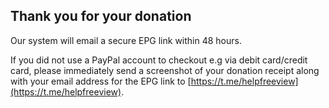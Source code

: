 ## Thank you for your donation

Our system will email a secure EPG link within 48 hours. 

If you did not use a PayPal account to checkout e.g via debit card/credit card, please immediately send a screenshot of your donation receipt along with your email address for the EPG link to [https://t.me/helpfreeview](https://t.me/helpfreeview).
